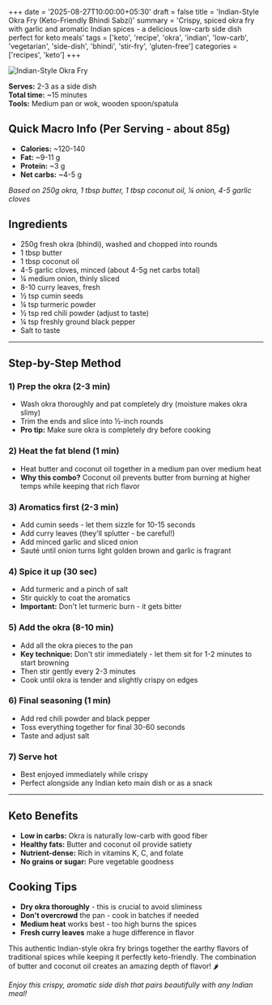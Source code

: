 +++
date = '2025-08-27T10:00:00+05:30'
draft = false
title = 'Indian-Style Okra Fry (Keto-Friendly Bhindi Sabzi)'
summary = 'Crispy, spiced okra fry with garlic and aromatic Indian spices - a delicious low-carb side dish perfect for keto meals'
tags = ['keto', 'recipe', 'okra', 'indian', 'low-carb', 'vegetarian', 'side-dish', 'bhindi', 'stir-fry', 'gluten-free']
categories = ['recipes', 'keto']
+++

![Indian-Style Okra Fry](/images/okra.jpg "Crispy spiced okra fry - perfectly golden and aromatic!")

**Serves:** 2-3 as a side dish  
**Total time:** ~15 minutes  
**Tools:** Medium pan or wok, wooden spoon/spatula

## Quick Macro Info (Per Serving - about 85g)

- **Calories:** ~120-140
- **Fat:** ~9-11 g
- **Protein:** ~3 g  
- **Net carbs:** ~4-5 g

*Based on 250g okra, 1 tbsp butter, 1 tbsp coconut oil, ¼ onion, 4-5 garlic cloves*

## Ingredients

- 250g fresh okra (bhindi), washed and chopped into rounds
- 1 tbsp butter
- 1 tbsp coconut oil
- 4-5 garlic cloves, minced (about 4-5g net carbs total)
- ¼ medium onion, thinly sliced
- 8-10 curry leaves, fresh
- ½ tsp cumin seeds
- ¼ tsp turmeric powder
- ½ tsp red chili powder (adjust to taste)
- ¼ tsp freshly ground black pepper
- Salt to taste

---

## Step-by-Step Method

### 1) Prep the okra (2-3 min)
- Wash okra thoroughly and pat completely dry (moisture makes okra slimy)
- Trim the ends and slice into ½-inch rounds
- **Pro tip:** Make sure okra is completely dry before cooking

### 2) Heat the fat blend (1 min)
- Heat butter and coconut oil together in a medium pan over medium heat
- **Why this combo?** Coconut oil prevents butter from burning at higher temps while keeping that rich flavor

### 3) Aromatics first (2-3 min)
- Add cumin seeds - let them sizzle for 10-15 seconds
- Add curry leaves (they'll splutter - be careful!)
- Add minced garlic and sliced onion
- Sauté until onion turns light golden brown and garlic is fragrant

### 4) Spice it up (30 sec)
- Add turmeric and a pinch of salt
- Stir quickly to coat the aromatics
- **Important:** Don't let turmeric burn - it gets bitter

### 5) Add the okra (8-10 min)
- Add all the okra pieces to the pan
- **Key technique:** Don't stir immediately - let them sit for 1-2 minutes to start browning
- Then stir gently every 2-3 minutes
- Cook until okra is tender and slightly crispy on edges

### 6) Final seasoning (1 min)
- Add red chili powder and black pepper
- Toss everything together for final 30-60 seconds
- Taste and adjust salt

### 7) Serve hot
- Best enjoyed immediately while crispy
- Perfect alongside any Indian keto main dish or as a snack

---

## Keto Benefits

- **Low in carbs:** Okra is naturally low-carb with good fiber
- **Healthy fats:** Butter and coconut oil provide satiety
- **Nutrient-dense:** Rich in vitamins K, C, and folate
- **No grains or sugar:** Pure vegetable goodness

## Cooking Tips

- **Dry okra thoroughly** - this is crucial to avoid sliminess
- **Don't overcrowd** the pan - cook in batches if needed
- **Medium heat** works best - too high burns the spices
- **Fresh curry leaves** make a huge difference in flavor

This authentic Indian-style okra fry brings together the earthy flavors of traditional spices while keeping it perfectly keto-friendly. The combination of butter and coconut oil creates an amazing depth of flavor! 🌶️

*Enjoy this crispy, aromatic side dish that pairs beautifully with any Indian meal!*
